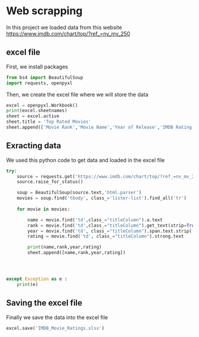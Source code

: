 
# Web scrapping 
In this project we loaded data from this website https://www.imdb.com/chart/top/?ref_=nv_mv_250
## excel file 
First, we install packages 
```Python
from bs4 import BeautifulSoup
import requests, openpyxl

```

Then, we create the excel file where we will store the data 

```Python
excel = openpyxl.Workbook()
print(excel.sheetnames)
sheet = excel.active
sheet.title = 'Top Rated Movies'
sheet.append(['Movie Rank','Movie Name','Year of Release','IMDB Rating'])


```

## Exracting data 

We used this python code to get data and loaded in the excel file 
```Python
try:
    source = requests.get('https://www.imdb.com/chart/top/?ref_=nv_mv_250')
    source.raise_for_status()

    soup = BeautifulSoup(source.text,'html.parser')
    movies = soup.find('tbody', class_='lister-list').find_all('tr')
    
    for movie in movies:

        name = movie.find('td',class_="titleColumn").a.text
        rank = movie.find('td',class_="titleColumn").get_text(strip=True).split('.')[0]
        year = movie.find('td', class_="titleColumn").span.text.strip('()')
        rating = movie.find('td', class_="titleColumn").strong.text

        print(name,rank,year,rating)
        sheet.append([name,rank,year,rating])




except Exception as e :
    print(e)

```

## Saving the excel file 

Finally we save the data into the excel file 
```Python
excel.save('IMDB_Movie_Ratings.xlsx')

```

